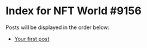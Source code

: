 # Index for NFT World #9156
Posts will be displayed in the order below:

- [Your first post](./001-first.md)

